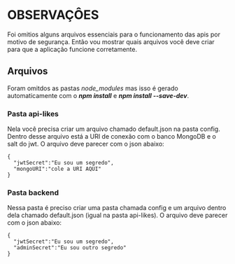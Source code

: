 # OBSERVAÇÔES

Foi omitios alguns arquivos essenciais para o funcionamento das apis por motivo de segurança. Então vou mostrar quais arquivos você deve criar para que a aplicação funcione corretamente.

## Arquivos
Foram omitdos as pastas *node_modules* mas isso é gerado automaticamente com o ***npm install*** e ***npm install --save-dev***.

### Pasta api-likes
Nela você precisa criar um arquivo chamado default.json na pasta config. Dentro desse arquivo está a URI de conexão com o banco MongoDB e o salt do jwt. O arquivo deve parecer com o json abaixo:

    {
      "jwtSecret":"Eu sou um segredo",
      "mongoURI":"cole a URI AQUI"
    }

### Pasta backend
Nessa pasta é preciso criar uma pasta chamada config e um arquivo dentro dela chamado default.json (igual na pasta api-likes). O arquivo deve parecer com o json abaixo:

    {
      "jwtSecret":"Eu sou um segredo",
      "adminSecret":"Eu sou outro segredo"
    }